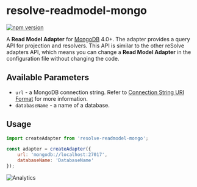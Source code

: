 # **resolve-readmodel-mongo**
[![npm version](https://badge.fury.io/js/resolve-readmodel-mongo.svg)](https://badge.fury.io/js/resolve-readmodel-mongo)
 
A **Read Model Adapter** for [MongoDB](https://www.mongodb.com/) 4.0+.
The adapter provides a query API for projection and resolvers. This API is similar to the other reSolve adapters API, which means you can change a **Read Model Adapter** in the configuration file without changing the code.
 
## Available Parameters
* `url` - a MongoDB connection string. Refer to [Connection String URI Format](https://docs.mongodb.com/manual/reference/connection-string/) for more information.
* `databaseName` - a name of a database.
## Usage

```js
import createAdapter from 'resolve-readmodel-mongo';

const adapter = createAdapter({
    url: 'mongodb://localhost:27017',
    databaseName: 'DatabaseName'
});
```
 
![Analytics](https://ga-beacon.appspot.com/UA-118635726-1/packages-resolve-readmodel-mongo-readme?pixel)

